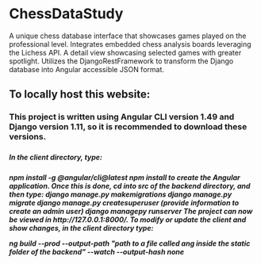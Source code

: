 # ChessDataStudy
<div>
  A unique chess database interface that showcases
  games played on the professional level. Integrates embedded chess
  analysis boards leveraging the Lichess API. A detail view showcasing
  selected games with greater spotlight. Utilizes the
  DjangoRestFramework to transform the Django database into Angular
  accessible JSON format.
</div>

<h2> To locally host this website: </h3>
<h3>
  This project is written using Angular CLI version 1.49 and Django version 1.11, so it is recommended to download these versions. 
<h3> 
<h5>
  In the client directory, type:
<h5>
<body>
  npm install -g @angular/cli@latest 
  npm install 
  to create the Angular application. 
  Once this is done, cd into src of the backend directory, and then type:
  django manage.py makemigrations
  django manage.py migrate
  django manage.py createsuperuser (provide information to create an admin user)
  django managepy runserver
  The project can now be viewed in http://127.0.0.1:8000/. 
  To modify or update the client and show changes, in the client directory type:
</body>

ng build --prod --output-path "path to a file called ang inside the static folder of the backend" --watch --output-hash none


